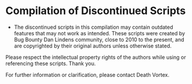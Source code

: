 #  Compilation of Discontinued Scripts 

- The discontinued scripts in this compilation may contain outdated features that may not work as intended. These scripts were created by Bug Bounty Dan Lindens community, close to 2010 to the present, and are copyrighted by their original authors unless otherwise stated. 

Please respect the intellectual property rights of the authors while using or referencing these scripts. Thank you.

For further information or clarification, please contact Death Vortex.
